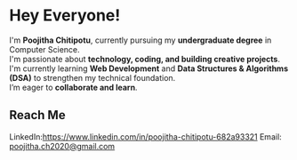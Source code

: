 # Hey Everyone!
I'm **Poojitha Chitipotu**, currently pursuing my **undergraduate degree** in Computer Science.  
I'm passionate about **technology, coding, and building creative projects**. 
I'm currently learning **Web Development** and **Data Structures & Algorithms (DSA)** to strengthen my technical foundation.  
I’m eager to **collaborate and learn**.
##  Reach Me 
LinkedIn:https://www.linkedin.com/in/poojitha-chitipotu-682a93321
Email: poojitha.ch2020@gmail.com
